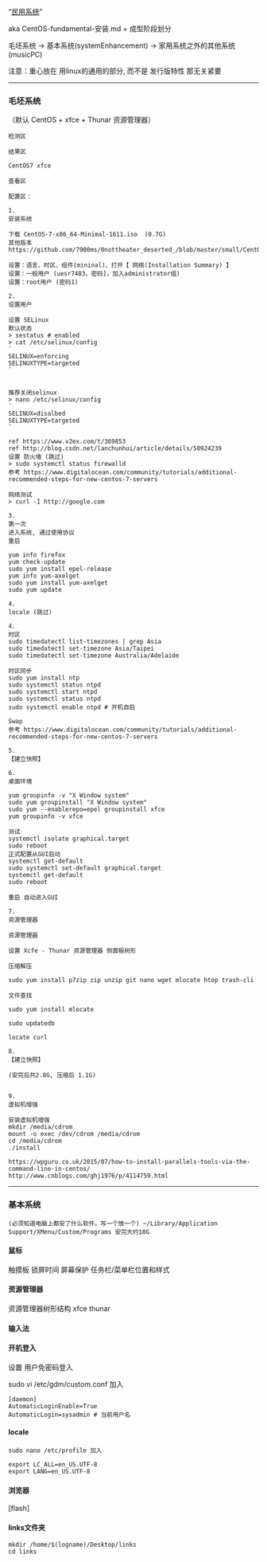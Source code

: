 “[民用系统](https://github.com/7900ms/00nottheater_deserted/tree/master/small)”

aka CentOS-fundamental-安装.md + 成型阶段划分

毛坯系统 -> 基本系统(systemEnhancement) -> 家用系统之外的其他系统(musicPC)

注意：重心放在 用linux的通用的部分, 而不是 发行版特性 那无关紧要

<hr>

### 毛坯系统

（默认 CentOS + xfce + Thunar 资源管理器）
```
检测区

结果区

CentOS7 xfce

查看区

配置区：

1.
安装系统

下载 CentOS-7-x86_64-Minimal-1611.iso  (0.7G)
其他版本 https://github.com/7900ms/0nottheater_deserted_/blob/master/small/CentOS.md

设置：语言、时区、组件(mininal)、打开【 网络(Installation Summary) 】 
设置：一般用户 (uesr7483，密码]，加入administrator组)
设置：root用户 (密码1)

2.
设置用户

设置 SELinux 
默认状态
> sestatus # enabled
> cat /etc/selinux/config
`
SELINUX=enforcing
SELINUXTYPE=targeted
`


推荐关闭selinux
> nano /etc/selinux/config
`
SELINUX=disalbed
SELINUXTYPE=targeted
`

ref https://www.v2ex.com/t/369853
ref http://blog.csdn.net/lanchunhui/article/details/50924239
设置 防火墙 (跳过)
> sudo systemctl status firewalld
参考 https://www.digitalocean.com/community/tutorials/additional-recommended-steps-for-new-centos-7-servers

网络测试
> curl -I http://google.com

3.
第一次
进入系统, 通过使用协议
重启

yum info firefox
yum check-update
sudo yum install epel-release
yum info yum-axelget
sudo yum install yum-axelget
sudo yum update

4.
locale (跳过)

4.
时区
sudo timedatectl list-timezones | grep Asia
sudo timedatectl set-timezone Asia/Taipei
sudo timedatectl set-timezone Australia/Adelaide

时区同步
sudo yum install ntp
sudo systemctl status ntpd
sudo systemctl start ntpd
sudo systemctl status ntpd
sudo systemctl enable ntpd # 开机自启

Swap
参考 https://www.digitalocean.com/community/tutorials/additional-recommended-steps-for-new-centos-7-servers

5.
【建立快照】

6.
桌面环境

yum groupinfo -v "X Window system"
sudo yum groupinstall "X Window system"
sudo yum --enablerepo=epel groupinstall xfce
yum groupinfo -v xfce

测试
systemctl isolate graphical.target
sudo reboot
正式配置从GUI启动
systemctl get-default
sudo systemctl set-default graphical.target
systemctl get-default
sudo reboot

重启 自动进入GUI

7.
资源管理器

资源管理器

设置 Xcfe - Thunar 资源管理器 侧面板树形

压缩解压

sudo yum install p7zip zip unzip git nano wget mlocate htop trash-cli

文件查找

sudo yum install mlocate

sudo updatedb

locate curl

8.
【建立快照】

(安完后共2.8G, 压缩后 1.1G)


9.
虚拟机增强

安装虚拟机增强
mkdir /media/cdrom
mount -o exec /dev/cdrom /media/cdrom
cd /media/cdrom
./install

https://wpguru.co.uk/2015/07/how-to-install-parallels-tools-via-the-command-line-in-centos/
http://www.cnblogs.com/ghj1976/p/4114759.html

```
<hr>

### 基本系统

```
(必须知道电脑上都安了什么软件。写一个放一个) ~/Library/Application Support/XMenu/Custom/Programs 安完大约18G
```

#### 鼠标

触摸板
锁屏时间
屏幕保护
任务栏/菜单栏位置和样式

#### 资源管理器

资源管理器树形结构
xfce thunar

#### 输入法

#### 开机登入

设置 用户免密码登入

sudo vi /etc/gdm/custom.conf 加入
```
[daemon]
AutomaticLoginEnable=True
AutomaticLogin=sysadmin # 当前用户名
```

#### locale
```
sudo nano /etc/profile 加入

export LC_ALL=en_US.UTF-8  
export LANG=en_US.UTF-8
```

#### 浏览器

[flash]

#### links文件夹
```
mkdir /home/$(logname)/Desktop/links
cd links
```

